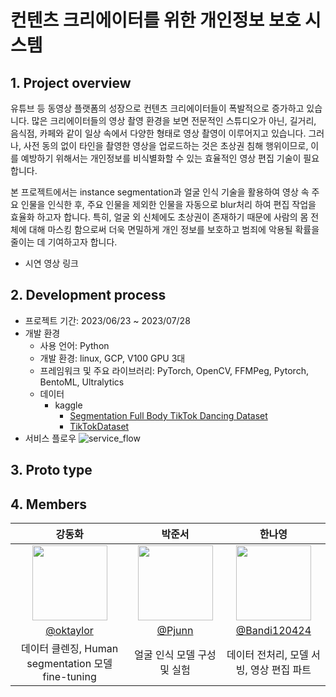 # 컨텐츠 크리에이터를 위한 개인정보 보호 시스템
## 1. Project overview

유튜브 등 동영상 플랫폼의 성장으로 컨텐츠 크리에이터들이 폭발적으로 증가하고 있습니다. 많은 크리에이터들의 영상 촬영 환경을 보면 전문적인 스튜디오가 아닌, 길거리, 음식점, 카페와 같이 일상 속에서 다양한 형태로 영상 촬영이 이루어지고 있습니다. 그러나, 사전 동의 없이 타인을 촬영한 영상을 업로드하는 것은 초상권 침해 행위이므로, 이를 예방하기 위해서는 개인정보를 비식별화할 수 있는 효율적인 영상 편집 기술이 필요합니다.

본 프로젝트에서는 instance segmentation과 얼굴 인식 기술을 활용하여 영상 속 주요 인물을 인식한 후, 주요 인물을 제외한 인물을 자동으로 blur처리 하여 편집 작업을 효율화 하고자 합니다. 특히, 얼굴 외 신체에도 초상권이 존재하기 때문에 사람의 몸 전체에 대해 마스킹 함으로써 더욱 면밀하게 개인 정보를 보호하고 범죄에 악용될 확률을 줄이는 데 기여하고자 합니다.

- 시연 영상 링크

## 2. Development process

- 프로젝트 기간: 2023/06/23 ~ 2023/07/28
- 개발 환경
    - 사용 언어: Python
    - 개발 환경: linux, GCP, V100 GPU 3대
    - 프레임워크 및 주요 라이브러리: PyTorch, OpenCV, FFMPeg, Pytorch, BentoML, Ultralytics
    - 데이터
        - kaggle
            - [Segmentation Full Body TikTok Dancing Dataset](https://www.kaggle.com/datasets/tapakah68/segmentation-full-body-tiktok-dancing-dataset)
            - [TikTokDataset](https://www.kaggle.com/datasets/yasaminjafarian/tiktokdataset)
- 서비스 플로우
![service_flow](https://github.com/boostcampaitech5/level3_cv_finalproject-cv-04/assets/19367749/cb6099ee-94c9-49ab-bf98-37f6dec906e7)
## 3. Proto type

## 4. Members
<center>
  
| 강동화 | 박준서 | 한나영 |
| :---: | :---: | :---: |
| <img src = "https://user-images.githubusercontent.com/98503567/235584352-e7b0568f-3699-4b6e-869f-cc675631d74c.png" width="120" height="120"> | <img src = "https://user-images.githubusercontent.com/89245460/234033594-cb90a3c0-f0dc-4218-9e11-2abc8db2be67.png" width="120" height="120"> |<img src = "https://user-images.githubusercontent.com/76798969/233944944-7ff16045-a005-4e4e-bf59-632766194d7f.png" width="120" height="120" />|
| [@oktaylor](https://github.com/oktaylor) | [@Pjunn](https://github.com/Pjunn) |  [@Bandi120424](https://github.com/Bandi120424) |
| 데이터 클렌징, Human segmentation 모델 fine-tuning | 얼굴 인식 모델 구성 및 실험 | 데이터 전처리, 모델 서빙, 영상 편집 파트|

</center>
